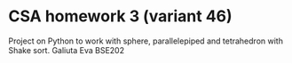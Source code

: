 # CSA homework 3 (variant 46)
Project on Python to work with sphere, parallelepiped and tetrahedron with Shake sort. 
Galiuta Eva BSE202
